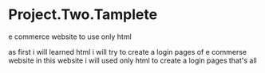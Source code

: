 # Project.Two.Tamplete
e commerce website  to use only html   

as first i will learned  html i will try to  create a login pages of e commerse website 
in  this website i will used only html to create a login pages
 that's all 
